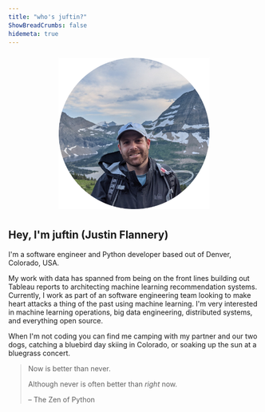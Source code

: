 ```yaml
---
title: "who's juftin?"
ShowBreadCrumbs: false
hidemeta: true
---
```


<style>

    .about-picture {
        max-width: 60%;
        max-height: 60%;
        padding: 2%;
        display: block;
        margin: auto;
    }

</style>

<p align="center">
<img src="https://raw.githubusercontent.com/juftin/juftin/main/static/justin_flannery.png"
     alt="juftin"
     class="about-picture">
</p>

## Hey, I'm juftin (Justin Flannery)

I'm a software engineer and Python developer based out of Denver, Colorado, USA.

My work with data has spanned from being on the front lines building out Tableau reports to
architecting machine learning recommendation systems. Currently, I work as part of an software
engineering team looking to make heart attacks a thing of the past using machine learning. I'm very
interested in machine learning operations, big data engineering, distributed systems, and everything
open source.

When I'm not coding you can find me camping with my partner and our two dogs, catching a bluebird
day skiing in Colorado, or soaking up the sun at a bluegrass concert.

> Now is better than never.
>
> Although never is often better than _right_ now.
>
> – The Zen of Python
